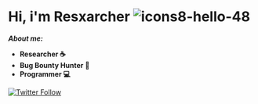 # Hi, i'm Resxarcher ![icons8-hello-48](https://github.com/Resxarcher/Resxarcher/assets/137298098/6919157c-32fd-4f80-b6c8-e1fb94a17f9b)

***About me:***
- **Researcher ☕**
- **Bug Bounty Hunter 🐛**
- **Programmer 💻**

[![Twitter Follow](https://img.shields.io/twitter/follow/resxarcher?style=social)](https://twitter.com/resxarcher)

